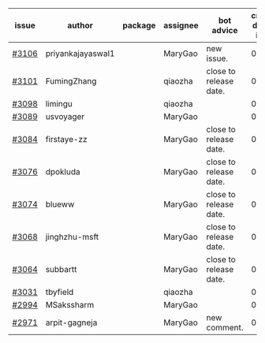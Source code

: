 | issue | author | package | assignee | bot advice | created date of issue | target release date | date from target |
| ------ | ------ | ------ | ------ | ------ | ------ | ------ | :-----: |
| [#3106](https://github.com/Azure/sdk-release-request/issues/3106) | priyankajayaswal1 |  | MaryGao | new issue. | 08-22 | 09-05 |  |
| [#3101](https://github.com/Azure/sdk-release-request/issues/3101) | FumingZhang |  | qiaozha | close to release date.  | 08-18 | 08-22 | -1 |
| [#3098](https://github.com/Azure/sdk-release-request/issues/3098) | limingu |  | qiaozha |  | 08-18 | 08-31 |  |
| [#3089](https://github.com/Azure/sdk-release-request/issues/3089) | usvoyager |  | MaryGao |  | 08-12 | 08-29 |  |
| [#3084](https://github.com/Azure/sdk-release-request/issues/3084) | firstaye-zz |  | MaryGao | close to release date.  | 08-11 | 08-22 | -1 |
| [#3076](https://github.com/Azure/sdk-release-request/issues/3076) | dpokluda |  | MaryGao | close to release date.  | 08-09 | 08-23 | 0 |
| [#3074](https://github.com/Azure/sdk-release-request/issues/3074) | blueww |  | MaryGao | close to release date.  | 08-09 | 08-23 | 0 |
| [#3068](https://github.com/Azure/sdk-release-request/issues/3068) | jinghzhu-msft |  | MaryGao | close to release date.  | 08-08 | 08-23 | 0 |
| [#3064](https://github.com/Azure/sdk-release-request/issues/3064) | subbartt |  | MaryGao | close to release date.  | 08-08 | 08-22 | -1 |
| [#3031](https://github.com/Azure/sdk-release-request/issues/3031) | tbyfield |  | qiaozha |  | 07-21 | 08-03 |  |
| [#2994](https://github.com/Azure/sdk-release-request/issues/2994) | MSakssharm |  | MaryGao |  | 07-12 | 07-26 |  |
| [#2971](https://github.com/Azure/sdk-release-request/issues/2971) | arpit-gagneja |  | MaryGao | new comment. | 07-04 | 09-30 |  |
